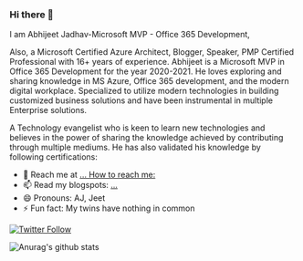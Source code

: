### Hi there 👋 
I am Abhijeet Jadhav-Microsoft MVP - Office 365 Development, 

Also, a Microsoft Certified Azure Architect, Blogger, Speaker, PMP Certified Professional with 16+ years of experience. Abhijeet is a Microsoft MVP in Office 365 Development for the year 2020-2021. He loves exploring and sharing knowledge in MS Azure, Office 365 development, and the modern digital workplace. Specialized to utilize modern technologies in building customized business solutions and have been instrumental in multiple Enterprise solutions.

A Technology evangelist who is keen to learn new technologies and believes in the power of sharing the knowledge achieved by contributing through multiple mediums. He has also validated his knowledge by following certifications:


<!--
**TekExpo/TekExpo** is a ✨ _special_ ✨ repository because its `README.md` (this file) appears on your GitHub profile.
-->

- 💬 Reach me at [... How to reach me:](https://twitter.com/jadhav_jeet)
- 📫 Read my blogspots: [...](https://tekexpo.wordpress.com/)
- 😄 Pronouns: AJ, Jeet
- ⚡ Fun fact: My twins have nothing in common

[![Twitter Follow](https://img.shields.io/twitter/follow/jadhav_jeet?color=blue&logo=twitter&style=for-the-badge)](https://twitter.com/intent/follow?screen_name=jadhav_jeet)

![Anurag's github stats](https://github-readme-stats.vercel.app/api?username=TekExpo&show_icons=true&theme=radical)
